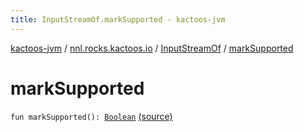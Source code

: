 ```yaml
---
title: InputStreamOf.markSupported - kactoos-jvm
---
```


[kactoos-jvm](../../index.html) / [nnl.rocks.kactoos.io](../index.html) / [InputStreamOf](index.html) / [markSupported](./mark-supported.html)

# markSupported

`fun markSupported(): `[`Boolean`](https://kotlinlang.org/api/latest/jvm/stdlib/kotlin/-boolean/index.html) [(source)](https://github.com/neonailol/kactoos/blob/master/kactoos-jvm/src/main/kotlin/nnl/rocks/kactoos/io/InputStreamOf.kt#L224)
